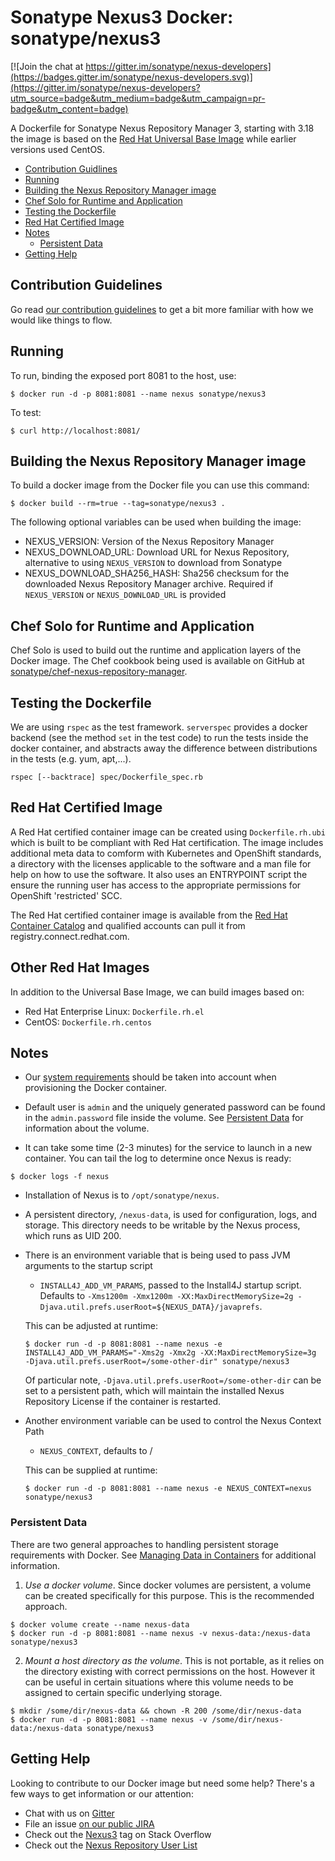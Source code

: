 <!--

  Copyright (c) 2016-present Sonatype, Inc.

  Licensed under the Apache License, Version 2.0 (the "License");
  you may not use this file except in compliance with the License.
  You may obtain a copy of the License at

        http://www.apache.org/licenses/LICENSE-2.0

  Unless required by applicable law or agreed to in writing, software
  distributed under the License is distributed on an "AS IS" BASIS,
  WITHOUT WARRANTIES OR CONDITIONS OF ANY KIND, either express or implied.
  See the License for the specific language governing permissions and
  limitations under the License.

-->

# Sonatype Nexus3 Docker: sonatype/nexus3

[![Join the chat at https://gitter.im/sonatype/nexus-developers](https://badges.gitter.im/sonatype/nexus-developers.svg)](https://gitter.im/sonatype/nexus-developers?utm_source=badge&utm_medium=badge&utm_campaign=pr-badge&utm_content=badge)

A Dockerfile for Sonatype Nexus Repository Manager 3, starting with 3.18 the image is based on the [Red Hat Universal Base Image](https://www.redhat.com/en/blog/introducing-red-hat-universal-base-image) while earlier versions used CentOS.

* [Contribution Guidlines](#contribution-guidelines)
* [Running](#running)
* [Building the Nexus Repository Manager image](#building-the-nexus-repository-manager-image)
* [Chef Solo for Runtime and Application](#chef-solo-for-runtime-and-application)
* [Testing the Dockerfile](#testing-the-dockerfile)
* [Red Hat Certified Image](#red-hat-certified-image)
* [Notes](#notes)
  * [Persistent Data](#persistent-data)
* [Getting Help](#getting-help)

## Contribution Guidelines

Go read [our contribution guidelines](https://github.com/sonatype/docker-nexus3/blob/master/.github/CONTRIBUTING.md) to get a bit more familiar with how
we would like things to flow.

## Running

To run, binding the exposed port 8081 to the host, use:

```
$ docker run -d -p 8081:8081 --name nexus sonatype/nexus3
```

To test:

```
$ curl http://localhost:8081/
```

## Building the Nexus Repository Manager image

To build a docker image from the Docker file you can use this command:

```
$ docker build --rm=true --tag=sonatype/nexus3 .
```

The following optional variables can be used when building the image:

- NEXUS_VERSION: Version of the Nexus Repository Manager
- NEXUS_DOWNLOAD_URL: Download URL for Nexus Repository, alternative to using `NEXUS_VERSION` to download from Sonatype
- NEXUS_DOWNLOAD_SHA256_HASH: Sha256 checksum for the downloaded Nexus Repository Manager archive. Required if `NEXUS_VERSION`
 or `NEXUS_DOWNLOAD_URL` is provided

## Chef Solo for Runtime and Application

Chef Solo is used to build out the runtime and application layers of the Docker image. The Chef cookbook being used is available
on GitHub at [sonatype/chef-nexus-repository-manager](https://github.com/sonatype/chef-nexus-repository-manager).

## Testing the Dockerfile

We are using `rspec` as the test framework. `serverspec` provides a docker backend (see the method `set` in the test code)
 to run the tests inside the docker container, and abstracts away the difference between distributions in the tests
 (e.g. yum, apt,...).

    rspec [--backtrace] spec/Dockerfile_spec.rb

## Red Hat Certified Image

A Red Hat certified container image can be created using `Dockerfile.rh.ubi` which is built to be compliant with Red Hat certification.
The image includes additional meta data to comform with Kubernetes and OpenShift standards, a directory with the
licenses applicable to the software and a man file for help on how to use the software. It also uses an ENTRYPOINT
script the ensure the running user has access to the appropriate permissions for OpenShift 'restricted' SCC. 

The Red Hat certified container image is available from the 
[Red Hat Container Catalog](https://access.redhat.com/containers/#/registry.connect.redhat.com/sonatype/nexus-repository-manager)
and qualified accounts can pull it from registry.connect.redhat.com.

## Other Red Hat Images

In addition to the Universal Base Image, we can build images based on:
* Red Hat Enterprise Linux: `Dockerfile.rh.el`
* CentOS: `Dockerfile.rh.centos`

## Notes

* Our [system requirements](https://help.sonatype.com/display/NXRM3/System+Requirements) should be taken into account when provisioning the Docker container.
* Default user is `admin` and the uniquely generated password can be found in the `admin.password` file inside the volume. See [Persistent Data](#user-content-persistent-data) for information about the volume.

* It can take some time (2-3 minutes) for the service to launch in a
new container.  You can tail the log to determine once Nexus is ready:

```
$ docker logs -f nexus
```

* Installation of Nexus is to `/opt/sonatype/nexus`.  

* A persistent directory, `/nexus-data`, is used for configuration,
logs, and storage. This directory needs to be writable by the Nexus
process, which runs as UID 200.

* There is an environment variable that is being used to pass JVM arguments to the startup script

  * `INSTALL4J_ADD_VM_PARAMS`, passed to the Install4J startup script. Defaults to `-Xms1200m -Xmx1200m -XX:MaxDirectMemorySize=2g -Djava.util.prefs.userRoot=${NEXUS_DATA}/javaprefs`.

  This can be adjusted at runtime:

  ```
  $ docker run -d -p 8081:8081 --name nexus -e INSTALL4J_ADD_VM_PARAMS="-Xms2g -Xmx2g -XX:MaxDirectMemorySize=3g  -Djava.util.prefs.userRoot=/some-other-dir" sonatype/nexus3
  ```

  Of particular note, `-Djava.util.prefs.userRoot=/some-other-dir` can be set to a persistent path, which will maintain
  the installed Nexus Repository License if the container is restarted.

* Another environment variable can be used to control the Nexus Context Path

  * `NEXUS_CONTEXT`, defaults to /

  This can be supplied at runtime:

  ```
  $ docker run -d -p 8081:8081 --name nexus -e NEXUS_CONTEXT=nexus sonatype/nexus3
  ```

### Persistent Data

There are two general approaches to handling persistent storage requirements
with Docker. See [Managing Data in Containers](https://docs.docker.com/engine/tutorials/dockervolumes/)
for additional information.

  1. *Use a docker volume*.  Since docker volumes are persistent, a volume can be created specifically for
  this purpose.  This is the recommended approach.  

  ```
  $ docker volume create --name nexus-data
  $ docker run -d -p 8081:8081 --name nexus -v nexus-data:/nexus-data sonatype/nexus3
  ```

  2. *Mount a host directory as the volume*.  This is not portable, as it
  relies on the directory existing with correct permissions on the host.
  However it can be useful in certain situations where this volume needs
  to be assigned to certain specific underlying storage.  

  ```
  $ mkdir /some/dir/nexus-data && chown -R 200 /some/dir/nexus-data
  $ docker run -d -p 8081:8081 --name nexus -v /some/dir/nexus-data:/nexus-data sonatype/nexus3
  ```

## Getting Help

Looking to contribute to our Docker image but need some help? There's a few ways to get information or our attention:

* Chat with us on [Gitter](https://gitter.im/sonatype/nexus-developers)
* File an issue [on our public JIRA](https://issues.sonatype.org/projects/NEXUS/)
* Check out the [Nexus3](http://stackoverflow.com/questions/tagged/nexus3) tag on Stack Overflow
* Check out the [Nexus Repository User List](https://groups.google.com/a/glists.sonatype.com/forum/?hl=en#!forum/nexus-users)
